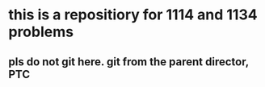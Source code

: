# this is a repositiory for 1114 and 1134 problems

## pls do not git here. git from the parent director, PTC